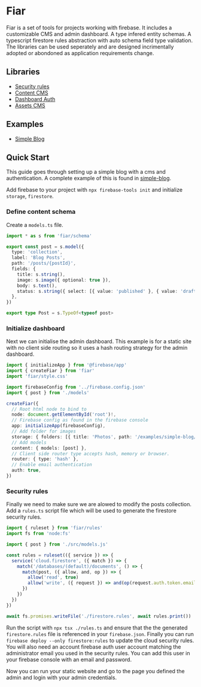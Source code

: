 # Fiar

Fiar is a set of tools for projects working with firebase. It includes a customizable CMS and admin dashboard. A type infered entity schemas. A typescript firestore rules abstraction with auto schema field type validation. The libraries can be used seperately and are designed incrimentally adopted or abondoned as application requirements change.

## Libraries

- [Security rules](packages/rules/README.md)
- [Content CMS](packages/content/README.md)
- [Dashboard Auth](packages/auth/README.md)
- [Assets CMS](packages/assets/README.md)

## Examples

- [Simple Blog](examples/simple-blog/README.md)

## Quick Start

This guide goes through setting up a simple blog with a cms and authentication. A complete example of this is found in [simple-blog](examples/simple-blog/README.md).

Add firebase to your project with `npx firebase-tools init` and initialize `storage`, `firestore`.

### Define content schema

Create a `models.ts` file.

```ts
import * as s from 'fiar/schema'

export const post = s.model({
  type: 'collection',
  label: 'Blog Posts',
  path: '/posts/{postId}',
  fields: {
    title: s.string(),
    image: s.image({ optional: true }),
    body: s.text(),
    status: s.string({ select: [{ value: 'published' }, { value: 'draft' }] }),
  },
})

export type Post = s.TypeOf<typeof post>
```

### Initialize dashboard

Next we can initialise the admin dashboard. This example is for a static site with no client side routing so it uses a hash routing strategy for the admin dashboard.

```ts
import { initializeApp } from '@firebase/app'
import { createFiar } from 'fiar'
import 'fiar/style.css'

import firebaseConfig from '../firebase.config.json'
import { post } from './models'

createFiar({
  // Root html node to bind to
  node: document.getElementById('root')!,
  // Firebase config as found in the firebase console
  app: initializeApp(firebaseConfig),
  // Add folder for images
  storage: { folders: [{ title: 'Photos', path: '/examples/simple-blog/photos' }] },
  // Add models
  content: { models: [post] },
  // Client side router type accepts hash, memory or browser.
  router: { type: 'hash' },
  // Enable email authentication
  auth: true,
})
```

### Security rules

Finally we need to make sure we are alowed to modify the posts collection. Add a `rules.ts` script file which will be used to generate the firestore security rules.

```ts
import { ruleset } from 'fiar/rules'
import fs from 'node:fs'

import { post } from './src/models.js'

const rules = ruleset(({ service }) => {
  service('cloud.firestore', ({ match }) => {
    match('/databases/(default)/documents', () => {
      match(post, ({ allow, and, op }) => {
        allow('read', true)
        allow('write', ({ request }) => and(op(request.auth.token.email, '==', 'admin@example.com')))
      })
    })
  })
})

await fs.promises.writeFile('./firestore.rules', await rules.print())
```

Run the script with `npx tsx ./rules.ts` and ensure that the the generated `firestore.rules` file is referenced in your `firebase.json`. Finally you can run `firebase deploy --only firestore:rules` to update the cloud security rules. You will also need an account firebase auth user account matching the administrator email you used in the security rules. You can add this user in your firebase console with an email and password.

Now you can run your static website and go to the page you defined the admin and login with your admin credentials.
